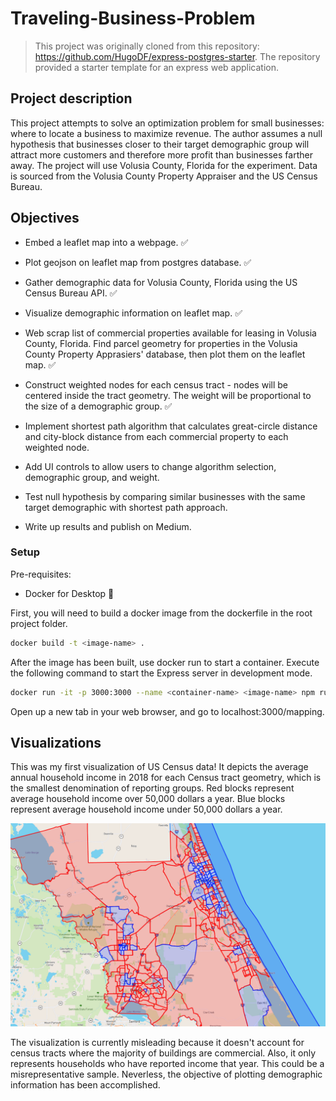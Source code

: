 # Traveling-Business-Problem

> This project was originally cloned from this repository: https://github.com/HugoDF/express-postgres-starter. The repository provided a starter template for an express web application. 

## Project description
This project attempts to solve an optimization problem for small businesses: where to locate a business to maximize revenue. The author assumes a null hypothesis that businesses closer to their target demographic group will attract more customers and therefore more profit than businesses farther away. The project will use Volusia County, Florida for the experiment. Data is sourced from the Volusia County Property Appraiser and the US Census Bureau.

## Objectives

* Embed a leaflet map into a webpage. ✅ 

* Plot geojson on leaflet map from postgres database. ✅ 

* Gather demographic data for Volusia County, Florida using the US Census Bureau API. ✅ 

* Visualize demographic information on leaflet map. ✅ 

* Web scrap list of commercial properties available for leasing in Volusia County, Florida. Find parcel geometry for properties in the Volusia County Property Apprasiers' database, then plot them on the leaflet map. ✅ 

* Construct weighted nodes for each census tract - nodes will be centered inside the tract geometry. The weight will be proportional to the size of a demographic group. ✅ 

* Implement shortest path algorithm that calculates great-circle distance and city-block distance from each commercial property to each weighted node.

* Add UI controls to allow users to change algorithm selection, demographic group, and weight. 

* Test null hypothesis by comparing similar businesses with the same target demographic with shortest path approach. 

* Write up results and publish on Medium.

### Setup

Pre-requisites:

- Docker for Desktop 🐳

First, you will need to build a docker image from the dockerfile in the root project folder.

```sh
docker build -t <image-name> .
```

After the image has been built, use docker run to start a container. Execute the following command to start the Express server in development mode.

```sh
docker run -it -p 3000:3000 --name <container-name> <image-name> npm run dev
```

Open up a new tab in your web browser, and go to localhost:3000/mapping.

## Visualizations

This was my first visualization of US Census data! It depicts the average annual household income in 2018 for each Census tract geometry, which is the smallest denomination of reporting groups. Red blocks represent average household income over 50,000 dollars a year. Blue blocks represent average household income under 50,000 dollars a year. 

<img src=images/averageAnnualHouseholdIncome.PNG>

The visualization is currently misleading because it doesn't account for census tracts where the majority of buildings are commercial. Also, it only represents households who have reported income that year. This could be a misrepresentative sample. Neverless, the objective of plotting demographic information has been accomplished.